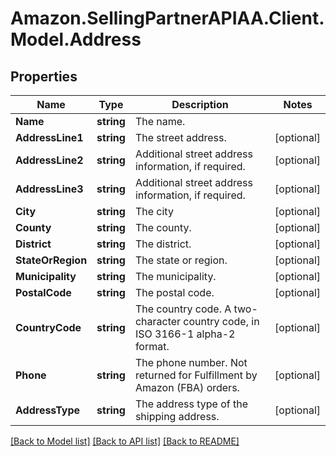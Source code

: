 # Amazon.SellingPartnerAPIAA.Client.Model.Address
## Properties

Name | Type | Description | Notes
------------ | ------------- | ------------- | -------------
**Name** | **string** | The name. | 
**AddressLine1** | **string** | The street address. | [optional] 
**AddressLine2** | **string** | Additional street address information, if required. | [optional] 
**AddressLine3** | **string** | Additional street address information, if required. | [optional] 
**City** | **string** | The city  | [optional] 
**County** | **string** | The county. | [optional] 
**District** | **string** | The district. | [optional] 
**StateOrRegion** | **string** | The state or region. | [optional] 
**Municipality** | **string** | The municipality. | [optional] 
**PostalCode** | **string** | The postal code. | [optional] 
**CountryCode** | **string** | The country code. A two-character country code, in ISO 3166-1 alpha-2 format. | [optional] 
**Phone** | **string** | The phone number. Not returned for Fulfillment by Amazon (FBA) orders. | [optional] 
**AddressType** | **string** | The address type of the shipping address. | [optional] 

[[Back to Model list]](../README.md#documentation-for-models) [[Back to API list]](../README.md#documentation-for-api-endpoints) [[Back to README]](../README.md)

